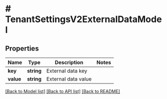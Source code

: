 # # TenantSettingsV2ExternalDataModel

## Properties

Name | Type | Description | Notes
------------ | ------------- | ------------- | -------------
**key** | **string** | External data key |
**value** | **string** | External data value |

[[Back to Model list]](../../README.md#models) [[Back to API list]](../../README.md#endpoints) [[Back to README]](../../README.md)
